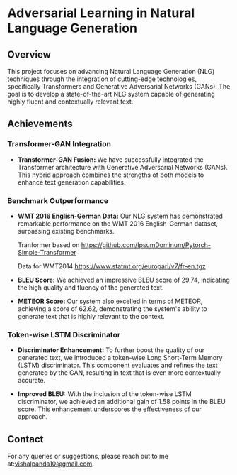 


# Adversarial Learning in Natural Language Generation

## Overview
This project focuses on advancing Natural Language Generation (NLG) techniques through the integration of cutting-edge technologies, specifically Transformers and Generative Adversarial Networks (GANs). The goal is to develop a state-of-the-art NLG system capable of generating highly fluent and contextually relevant text.

## Achievements

### Transformer-GAN Integration

- **Transformer-GAN Fusion:** We have successfully integrated the Transformer architecture with Generative Adversarial Networks (GANs). This hybrid approach combines the strengths of both models to enhance text generation capabilities.

### Benchmark Outperformance

- **WMT 2016 English-German Data:** Our NLG system has demonstrated remarkable performance on the WMT 2016 English-German dataset, surpassing existing benchmarks.

  Tranformer based on https://github.com/IpsumDominum/Pytorch-Simple-Transformer

  Data for WMT2014 https://www.statmt.org/europarl/v7/fr-en.tgz


- **BLEU Score:** We achieved an impressive BLEU score of 29.74, indicating the high quality and fluency of the generated text.

- **METEOR Score:** Our system also excelled in terms of METEOR, achieving a score of 62.62, demonstrating the system's ability to generate text that is highly relevant to the context.

### Token-wise LSTM Discriminator

- **Discriminator Enhancement:** To further boost the quality of our generated text, we introduced a token-wise Long Short-Term Memory (LSTM) discriminator. This component evaluates and refines the text generated by the GAN, resulting in text that is even more contextually accurate.

- **Improved BLEU:** With the inclusion of the token-wise LSTM discriminator, we achieved an additional gain of 1.58 points in the BLEU score. This enhancement underscores the effectiveness of our approach.


## Contact
For any queries or suggestions, please reach out to me at:vishalpanda10@gmail.com.

